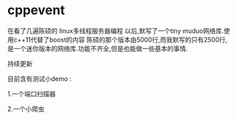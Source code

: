 # cppevent
在看了几遍陈硕的 linux多线程服务器编程 以后,默写了一个tiny muduo网络库.使用c++11代替了boost的内容 陈硕的那个版本由5000行,而我默写的只有2500行,是一个迷你版本的网络库.功能不齐全,但是也能做一些基本的事情.

持续更新

目前含有测试小demo :

1.一个端口扫描器

2.一个小爬虫
